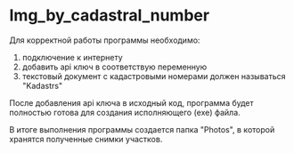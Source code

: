 # Img_by_cadastral_number
Для корректной работы программы необходимо: 
1) подключение к интернету
2) добавить api ключ в соответствую переменную
3) текстовый документ с кадастровыми номерами должен называться "Kadastrs"

После добавления api ключа в исходный код, программа будет полностью готова для создания исполняющего (exe) файла.

В итоге выполнения программы создается папка "Photos", в которой хранятся полученные снимки участков.
